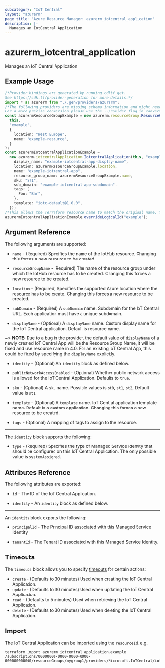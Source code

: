 ```yaml
---
subcategory: "IoT Central"
layout: "azurerm"
page_title: "Azure Resource Manager: azurerm_iotcentral_application"
description: |-
  Manages an IotCentral Application
---
```


# azurerm\_iotcentral\_application

Manages an IoT Central Application

## Example Usage

```typescript
/*Provider bindings are generated by running cdktf get.
See https://cdk.tf/provider-generation for more details.*/
import * as azurerm from "./.gen/providers/azurerm";
/*The following providers are missing schema information and might need manual adjustments to synthesize correctly: azurerm.
For a more precise conversion please use the --provider flag in convert.*/
const azurermResourceGroupExample = new azurerm.resourceGroup.ResourceGroup(
  this,
  "example",
  {
    location: "West Europe",
    name: "example-resource",
  }
);
const azurermIotcentralApplicationExample =
  new azurerm.iotcentralApplication.IotcentralApplication(this, "example_1", {
    display_name: "example-iotcentral-app-display-name",
    location: azurermResourceGroupExample.location,
    name: "example-iotcentral-app",
    resource_group_name: azurermResourceGroupExample.name,
    sku: "ST1",
    sub_domain: "example-iotcentral-app-subdomain",
    tags: {
      Foo: "Bar",
    },
    template: "iotc-default@1.0.0",
  });
/*This allows the Terraform resource name to match the original name. You can remove the call if you don't need them to match.*/
azurermIotcentralApplicationExample.overrideLogicalId("example");

```

## Argument Reference

The following arguments are supported:

*   `name` - (Required) Specifies the name of the IotHub resource. Changing this forces a new resource to be created.

*   `resourceGroupName` - (Required) The name of the resource group under which the IotHub resource has to be created. Changing this forces a new resource to be created.

*   `location` - (Required) Specifies the supported Azure location where the resource has to be create. Changing this forces a new resource to be created.

*   `subDomain` - (Required) A `subDomain` name. Subdomain for the IoT Central URL. Each application must have a unique subdomain.

*   `displayName` - (Optional) A `displayName` name. Custom display name for the IoT Central application. Default is resource name.

\~> **NOTE:** Due to a bug in the provider, the default value of `displayName` of a newly created IoT Central App will be the Resource Group Name, it will be fixed and use resource name in 4.0. For an existing IoT Central App, this could be fixed by specifying the `displayName` explicitly.

*   `identity` - (Optional) An `identity` block as defined below.

*   `publicNetworkAccessEnabled` - (Optional) Whether public network access is allowed for the IoT Central Application. Defaults to `true`.

*   `sku` - (Optional) A `sku` name. Possible values is `st0`, `st1`, `st2`, Default value is `st1`

*   `template` - (Optional) A `template` name. IoT Central application template name. Default is a custom application. Changing this forces a new resource to be created.

*   `tags` - (Optional) A mapping of tags to assign to the resource.

***

The `identity` block supports the following:

* `type` - (Required) Specifies the type of Managed Service Identity that should be configured on this IoT Central Application. The only possible value is `systemAssigned`.

## Attributes Reference

The following attributes are exported:

*   `id` - The ID of the IoT Central Application.

*   `identity` - An `identity` block as defined below.

***

An `identity` block exports the following:

*   `principalId` - The Principal ID associated with this Managed Service Identity.

*   `tenantId` - The Tenant ID associated with this Managed Service Identity.

## Timeouts

The `timeouts` block allows you to specify [timeouts](https://www.terraform.io/language/resources/syntax#operation-timeouts) for certain actions:

* `create` - (Defaults to 30 minutes) Used when creating the IoT Central Application.
* `update` - (Defaults to 30 minutes) Used when updating the IoT Central Application.
* `read` - (Defaults to 5 minutes) Used when retrieving the IoT Central Application.
* `delete` - (Defaults to 30 minutes) Used when deleting the IoT Central Application.

## Import

The IoT Central Application can be imported using the `resourceId`, e.g.

```shell
terraform import azurerm_iotcentral_application.example /subscriptions/00000000-0000-0000-0000-000000000000/resourceGroups/mygroup1/providers/Microsoft.IoTCentral/iotApps/app1
```
